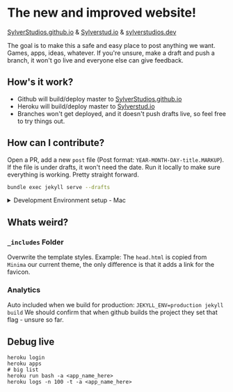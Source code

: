 # The new and improved website!
[SylverStudios.github.io](https://SylverStudios.github.io) & [Sylverstud.io](https://sylverstud.io) & [sylverstudios.dev](https://sylverstudios.dev)

The goal is to make this a safe and easy place to post anything we want. Games, apps, ideas, whatever. If you're unsure, make a draft and push a branch, it won't go live and everyone else can give feedback.

## How's it work?

* Github will build/deploy master to [SylverStudios.github.io](https://SylverStudios.github.io)
* Heroku will build/deploy master to [Sylverstud.io](https://sylverstud.io)
* Branches won't get deployed, and it doesn't push drafts live, so feel free to try things out.

## How can I contribute?

Open a PR, add a new `post` file (Post format: `YEAR-MONTH-DAY-title.MARKUP`). If the file is under drafts, it won't need the date. Run it locally to make sure everything is working. Pretty straight forward.

```bash
bundle exec jekyll serve --drafts
```

<details><summary>Development Environment setup - Mac</summary>
<p>

Are you me? Have you not properly setup ruby on your old mcBook? Some of these steps will relate to that issue, ignore if not applicable.

### Ruby Setup
We need `ruby` installed, at the correct version, to run `jekyll`.
In order to easily chose our ruby version, we will first install the tool [`rbenv`](https://github.com/rbenv/rbenv#installation).
(Important Note! You must complete all of the rbenv installation steps, including updating your bash_profile).

After install `rbenv`, we will use it to set up the version of ruby required by jekyll, namely ruby 2.6.0:
```bash
rbenv install 2.6.0
# Should see output regarding Downloading and Installing ruby 2.6.0
rbenv local 2.6.0
# Sets the ruby version to 2.6.0
ruby --version
# Should see output verifying that the ruby version is indeed 2.6.0
```

### Jekyll Setup
Next we will set up Jekyll's dependencies in this project specifically.
```bash
cd to/the/project # top-level
# install jekyll & bundler
gem install jekyll bundler
# install dependencies tracked by bundler
bundle install
```

Voila! At this point the environment should support everything we need to develop.
You can verify this by running the main development command:
```bash
# Run in dev mode, displays drafts
bundle exec jekyll serve --drafts
```

</p>
</details>

## Whats weird?

### `_includes` Folder

Overwrite the template styles.
Example: The `head.html` is copied from `Minima` our current theme, the only difference is that it adds a link for the favicon.

### Analytics

Auto included when we build for production: `JEKYLL_ENV=production jekyll build`
We should confirm that when github builds the project they set that flag - unsure so far.


## Debug live

```
heroku login
heroku apps
# big list
heroku run bash -a <app_name_here>
heroku logs -n 100 -t -a <app_name_here>
```
